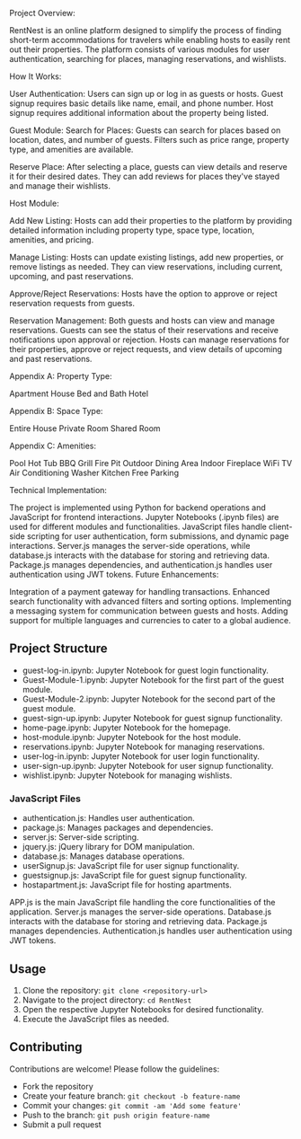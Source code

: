 Project Overview:

RentNest is an online platform designed to simplify the process of finding short-term accommodations for travelers while enabling hosts to easily rent out their properties. The platform consists of various modules for user authentication, searching for places, managing reservations, and wishlists.

How It Works:

User Authentication:
Users can sign up or log in as guests or hosts.
Guest signup requires basic details like name, email, and phone number.
Host signup requires additional information about the property being listed.

Guest Module:
Search for Places:
Guests can search for places based on location, dates, and number of guests.
Filters such as price range, property type, and amenities are available.

Reserve Place:
After selecting a place, guests can view details and reserve it for their desired dates.
They can add reviews for places they've stayed and manage their wishlists.

Host Module:

Add New Listing:
Hosts can add their properties to the platform by providing detailed information including property type, space type, location, amenities, and pricing.

Manage Listing:
Hosts can update existing listings, add new properties, or remove listings as needed.
They can view reservations, including current, upcoming, and past reservations.

Approve/Reject Reservations:
Hosts have the option to approve or reject reservation requests from guests.

Reservation Management:
Both guests and hosts can view and manage reservations.
Guests can see the status of their reservations and receive notifications upon approval or rejection.
Hosts can manage reservations for their properties, approve or reject requests, and view details of upcoming and past reservations.

Appendix A: Property Type:

Apartment
House
Bed and Bath
Hotel

Appendix B: Space Type:

Entire House
Private Room
Shared Room

Appendix C: Amenities:

Pool
Hot Tub
BBQ Grill
Fire Pit
Outdoor Dining Area
Indoor Fireplace
WiFi
TV
Air Conditioning
Washer
Kitchen
Free Parking

Technical Implementation:

The project is implemented using Python for backend operations and JavaScript for frontend interactions.
Jupyter Notebooks (.ipynb files) are used for different modules and functionalities.
JavaScript files handle client-side scripting for user authentication, form submissions, and dynamic page interactions.
Server.js manages the server-side operations, while database.js interacts with the database for storing and retrieving data.
Package.js manages dependencies, and authentication.js handles user authentication using JWT tokens.
Future Enhancements:

Integration of a payment gateway for handling transactions.
Enhanced search functionality with advanced filters and sorting options.
Implementing a messaging system for communication between guests and hosts.
Adding support for multiple languages and currencies to cater to a global audience.



## Project Structure

- guest-log-in.ipynb: Jupyter Notebook for guest login functionality.
- Guest-Module-1.ipynb: Jupyter Notebook for the first part of the guest module.
- Guest-Module-2.ipynb: Jupyter Notebook for the second part of the guest module.
- guest-sign-up.ipynb: Jupyter Notebook for guest signup functionality.
- home-page.ipynb: Jupyter Notebook for the homepage.
- host-module.ipynb: Jupyter Notebook for the host module.
- reservations.ipynb: Jupyter Notebook for managing reservations.
- user-log-in.ipynb: Jupyter Notebook for user login functionality.
- user-sign-up.ipynb: Jupyter Notebook for user signup functionality.
- wishlist.ipynb: Jupyter Notebook for managing wishlists.

### JavaScript Files

- authentication.js: Handles user authentication.
- package.js: Manages packages and dependencies.
- server.js: Server-side scripting.
- jquery.js: jQuery library for DOM manipulation.
- database.js: Manages database operations.
- userSignup.js: JavaScript file for user signup functionality.
- guestsignup.js: JavaScript file for guest signup functionality.
- hostapartment.js: JavaScript file for hosting apartments.


APP.js is the main JavaScript file handling the core functionalities of the application.
Server.js manages the server-side operations.
Database.js interacts with the database for storing and retrieving data.
Package.js manages dependencies.
Authentication.js handles user authentication using JWT tokens.

## Usage

1. Clone the repository: `git clone <repository-url>`
2. Navigate to the project directory: `cd RentNest`
3. Open the respective Jupyter Notebooks for desired functionality.
4. Execute the JavaScript files as needed.

## Contributing

Contributions are welcome! Please follow the guidelines:
- Fork the repository
- Create your feature branch: `git checkout -b feature-name`
- Commit your changes: `git commit -am 'Add some feature'`
- Push to the branch: `git push origin feature-name`
- Submit a pull request
